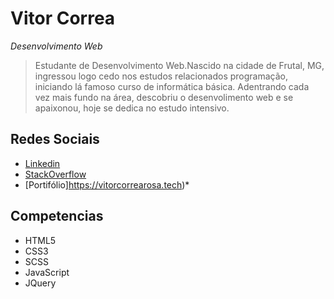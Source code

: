 # Vitor Correa
*Desenvolvimento Web*
>Estudante de Desenvolvimento Web.Nascido na cidade de Frutal, MG, ingressou logo cedo nos estudos relacionados programação, iniciando lá famoso curso de informática básica.
> Adentrando cada vez mais fundo na área, descobriu o desenvolimento web e se apaixonou, hoje se dedica no estudo intensivo. 


## Redes Sociais
* [Linkedin](https://www.linkedin.com/in/vitorcorrearosa/)
* [StackOverflow](https://pt.stackoverflow.com/users/203843/vitor-correa)
* [Portifólio]https://vitorcorrearosa.tech)* 

## Competencias

* HTML5
* CSS3
* SCSS
* JavaScript
* JQuery
